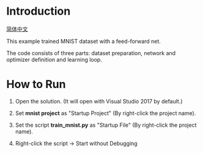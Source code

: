 # Introduction

[简体中文](/zh-hans/examples/chainer/README.md)

This example trained MNIST dataset with a feed-forward net. 

The code consists of three parts: dataset preparation, network and optimizer definition and learning loop. 


# How to Run

1. Open the solution. (It will open with Visual Studio 2017 by default.)

2. Set **mnist project** as "Startup Project" (By right-click the project name).

3. Set the script **train_mnist.py** as "Startup File" (By right-click the project name).

4. Right-click the script -> Start without Debugging